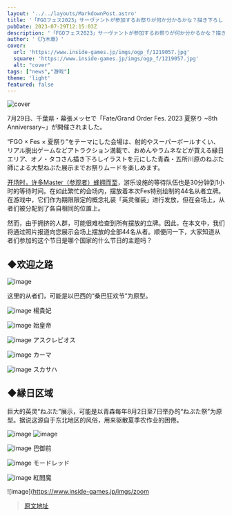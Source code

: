```yaml
---
layout: '../../layouts/MarkdownPost.astro'
title: '「FGOフェス2023」サーヴァントが参加するお祭りが何か分かるかな？描き下ろし「英霊催装」44騎を激写'
pubDate: 2023-07-29T12:15:03Z
description: '「FGOフェス2023」サーヴァントが参加するお祭りが何か分かるかな？描き下ろし「英霊催装」44騎を激写'
author: '《乃木章》'
cover:
  url: 'https://www.inside-games.jp/imgs/ogp_f/1219057.jpg'
  square: 'https://www.inside-games.jp/imgs/ogp_f/1219057.jpg'
  alt: "cover"
tags: ["news","游戏"]
theme: 'light'
featured: false
---
```


![cover](https://www.inside-games.jp/imgs/ogp_f/1219057.jpg)

<figure class="ctms-editor-twitter"><blockquote class="twitter-tweet" data-conversation=""><a href="https://twitter.com/fgoproject/status/1685069248488669184"></a></blockquote><script async="" charset="utf-8" src="https://platform.twitter.com/widgets.js"></script></figure>

7月29日、千葉県・幕張メッセで「Fate/Grand Order Fes. 2023 夏祭り ~8th Anniversary~」が開催されました。

“FGO × Fes × 夏祭り”をテーマにした会場は、射的やスーパーボールすくい、リアル脱出ゲームなどアトラクション満載で、おめんやラムネなどが買える縁日エリア、オノ・タコさん描き下ろしイラストを元にした青森・五所川原のねぶた師による大型ねぶた展示までお祭りムードを楽しめます。

[开场时，许多Master（参观者）蜂拥而至](https://www.inside-games.jp/article/2023/07/29/147497.html)，游乐设施的等待队伍也是30分钟到1小时的等待时间。在如此繁忙的会场内，摆放着本次Fes特别绘制的44名从者立牌。在游戏中，它们作为期限限定的概念礼装「英灵催装」进行发放，但在会场上，从者们被分配到了各自相同的位置上。

然而，由于拥挤的人群，可能很难检查到所有摆放的立牌。因此，在本文中，我们将通过照片报道向您展示会场上摆放的全部44名从者。顺便问一下，大家知道从者们参加的这个节日是哪个国家的什么节日的主题吗？
## ◆欢迎之路

![image](https://www.inside-games.jp/imgs/zoom/1219011.jpg)

这里的从者们，可能是以巴西的“桑巴狂欢节”为原型。

![image](https://www.inside-games.jp/imgs/zoom/1219009.jpg)
楊貴妃

![image](https://www.inside-games.jp/imgs/zoom/1219010.jpg)
始皇帝

![image](https://www.inside-games.jp/imgs/zoom/1219012.jpg)
アスクレピオス

![image](https://www.inside-games.jp/imgs/zoom/1219013.jpg)
カーマ

![image](https://www.inside-games.jp/imgs/zoom/1219014.jpg)
スカサハ

## ◆縁日区域

巨大的英灵“ねぶた”展示，可能是以青森每年8月2日至7日举办的“ねぶた祭”为原型。据说这源自于东北地区的风俗，用来驱散夏季农作业的困倦。

![image](https://www.inside-games.jp/imgs/zoom/1219007.jpg)
![image](https://www.inside-games.jp/imgs/zoom/1219006.jpg)

![image](https://www.inside-games.jp/imgs/zoom/1219029.jpg)
巴御前

![image](https://www.inside-games.jp/imgs/zoom/1219030.jpg)
モードレッド

![image](https://www.inside-games.jp/imgs/zoom/1219031.jpg)
紅閻魔

![image](https://www.inside-games.jp/imgs/zoom

>[原文地址](https://www.inside-games.jp/article/2023/07/29/147508.html)  